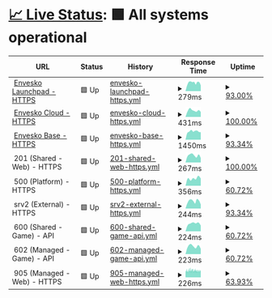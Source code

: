 # [📈 Live Status](https://status.envesko.com): <!--live status--> **🟩 All systems operational**

<!--start: status pages-->
<!-- This summary is generated by Upptime (https://github.com/upptime/upptime) -->
<!-- Do not edit this manually, your changes will be overwritten -->
<!-- prettier-ignore -->
| URL | Status | History | Response Time | Uptime |
| --- | ------ | ------- | ------------- | ------ |
| <img alt="" src="https://icons.duckduckgo.com/ip3/envesko.com.ico" height="13"> [Envesko Launchpad - HTTPS](https://envesko.com) | 🟩 Up | [envesko-launchpad-https.yml](https://github.com/envesko/status/commits/HEAD/history/envesko-launchpad-https.yml) | <details><summary><img alt="Response time graph" src="./graphs/envesko-launchpad-https/response-time-week.png" height="20"> 279ms</summary><br><a href="https://status.envesko.com/history/envesko-launchpad-https"><img alt="Response time 281" src="https://img.shields.io/endpoint?url=https%3A%2F%2Fraw.githubusercontent.com%2Fenvesko%2Fstatus%2FHEAD%2Fapi%2Fenvesko-launchpad-https%2Fresponse-time.json"></a><br><a href="https://status.envesko.com/history/envesko-launchpad-https"><img alt="24-hour response time 192" src="https://img.shields.io/endpoint?url=https%3A%2F%2Fraw.githubusercontent.com%2Fenvesko%2Fstatus%2FHEAD%2Fapi%2Fenvesko-launchpad-https%2Fresponse-time-day.json"></a><br><a href="https://status.envesko.com/history/envesko-launchpad-https"><img alt="7-day response time 279" src="https://img.shields.io/endpoint?url=https%3A%2F%2Fraw.githubusercontent.com%2Fenvesko%2Fstatus%2FHEAD%2Fapi%2Fenvesko-launchpad-https%2Fresponse-time-week.json"></a><br><a href="https://status.envesko.com/history/envesko-launchpad-https"><img alt="30-day response time 256" src="https://img.shields.io/endpoint?url=https%3A%2F%2Fraw.githubusercontent.com%2Fenvesko%2Fstatus%2FHEAD%2Fapi%2Fenvesko-launchpad-https%2Fresponse-time-month.json"></a><br><a href="https://status.envesko.com/history/envesko-launchpad-https"><img alt="1-year response time 282" src="https://img.shields.io/endpoint?url=https%3A%2F%2Fraw.githubusercontent.com%2Fenvesko%2Fstatus%2FHEAD%2Fapi%2Fenvesko-launchpad-https%2Fresponse-time-year.json"></a></details> | <details><summary><a href="https://status.envesko.com/history/envesko-launchpad-https">93.00%</a></summary><a href="https://status.envesko.com/history/envesko-launchpad-https"><img alt="All-time uptime 99.73%" src="https://img.shields.io/endpoint?url=https%3A%2F%2Fraw.githubusercontent.com%2Fenvesko%2Fstatus%2FHEAD%2Fapi%2Fenvesko-launchpad-https%2Fuptime.json"></a><br><a href="https://status.envesko.com/history/envesko-launchpad-https"><img alt="24-hour uptime 100.00%" src="https://img.shields.io/endpoint?url=https%3A%2F%2Fraw.githubusercontent.com%2Fenvesko%2Fstatus%2FHEAD%2Fapi%2Fenvesko-launchpad-https%2Fuptime-day.json"></a><br><a href="https://status.envesko.com/history/envesko-launchpad-https"><img alt="7-day uptime 93.00%" src="https://img.shields.io/endpoint?url=https%3A%2F%2Fraw.githubusercontent.com%2Fenvesko%2Fstatus%2FHEAD%2Fapi%2Fenvesko-launchpad-https%2Fuptime-week.json"></a><br><a href="https://status.envesko.com/history/envesko-launchpad-https"><img alt="30-day uptime 98.29%" src="https://img.shields.io/endpoint?url=https%3A%2F%2Fraw.githubusercontent.com%2Fenvesko%2Fstatus%2FHEAD%2Fapi%2Fenvesko-launchpad-https%2Fuptime-month.json"></a><br><a href="https://status.envesko.com/history/envesko-launchpad-https"><img alt="1-year uptime 99.56%" src="https://img.shields.io/endpoint?url=https%3A%2F%2Fraw.githubusercontent.com%2Fenvesko%2Fstatus%2FHEAD%2Fapi%2Fenvesko-launchpad-https%2Fuptime-year.json"></a></details>
| <img alt="" src="https://icons.duckduckgo.com/ip3/envesko.cloud.ico" height="13"> [Envesko Cloud - HTTPS](https://envesko.cloud) | 🟩 Up | [envesko-cloud-https.yml](https://github.com/envesko/status/commits/HEAD/history/envesko-cloud-https.yml) | <details><summary><img alt="Response time graph" src="./graphs/envesko-cloud-https/response-time-week.png" height="20"> 431ms</summary><br><a href="https://status.envesko.com/history/envesko-cloud-https"><img alt="Response time 395" src="https://img.shields.io/endpoint?url=https%3A%2F%2Fraw.githubusercontent.com%2Fenvesko%2Fstatus%2FHEAD%2Fapi%2Fenvesko-cloud-https%2Fresponse-time.json"></a><br><a href="https://status.envesko.com/history/envesko-cloud-https"><img alt="24-hour response time 339" src="https://img.shields.io/endpoint?url=https%3A%2F%2Fraw.githubusercontent.com%2Fenvesko%2Fstatus%2FHEAD%2Fapi%2Fenvesko-cloud-https%2Fresponse-time-day.json"></a><br><a href="https://status.envesko.com/history/envesko-cloud-https"><img alt="7-day response time 431" src="https://img.shields.io/endpoint?url=https%3A%2F%2Fraw.githubusercontent.com%2Fenvesko%2Fstatus%2FHEAD%2Fapi%2Fenvesko-cloud-https%2Fresponse-time-week.json"></a><br><a href="https://status.envesko.com/history/envesko-cloud-https"><img alt="30-day response time 374" src="https://img.shields.io/endpoint?url=https%3A%2F%2Fraw.githubusercontent.com%2Fenvesko%2Fstatus%2FHEAD%2Fapi%2Fenvesko-cloud-https%2Fresponse-time-month.json"></a><br><a href="https://status.envesko.com/history/envesko-cloud-https"><img alt="1-year response time 373" src="https://img.shields.io/endpoint?url=https%3A%2F%2Fraw.githubusercontent.com%2Fenvesko%2Fstatus%2FHEAD%2Fapi%2Fenvesko-cloud-https%2Fresponse-time-year.json"></a></details> | <details><summary><a href="https://status.envesko.com/history/envesko-cloud-https">100.00%</a></summary><a href="https://status.envesko.com/history/envesko-cloud-https"><img alt="All-time uptime 99.94%" src="https://img.shields.io/endpoint?url=https%3A%2F%2Fraw.githubusercontent.com%2Fenvesko%2Fstatus%2FHEAD%2Fapi%2Fenvesko-cloud-https%2Fuptime.json"></a><br><a href="https://status.envesko.com/history/envesko-cloud-https"><img alt="24-hour uptime 100.00%" src="https://img.shields.io/endpoint?url=https%3A%2F%2Fraw.githubusercontent.com%2Fenvesko%2Fstatus%2FHEAD%2Fapi%2Fenvesko-cloud-https%2Fuptime-day.json"></a><br><a href="https://status.envesko.com/history/envesko-cloud-https"><img alt="7-day uptime 100.00%" src="https://img.shields.io/endpoint?url=https%3A%2F%2Fraw.githubusercontent.com%2Fenvesko%2Fstatus%2FHEAD%2Fapi%2Fenvesko-cloud-https%2Fuptime-week.json"></a><br><a href="https://status.envesko.com/history/envesko-cloud-https"><img alt="30-day uptime 99.47%" src="https://img.shields.io/endpoint?url=https%3A%2F%2Fraw.githubusercontent.com%2Fenvesko%2Fstatus%2FHEAD%2Fapi%2Fenvesko-cloud-https%2Fuptime-month.json"></a><br><a href="https://status.envesko.com/history/envesko-cloud-https"><img alt="1-year uptime 99.90%" src="https://img.shields.io/endpoint?url=https%3A%2F%2Fraw.githubusercontent.com%2Fenvesko%2Fstatus%2FHEAD%2Fapi%2Fenvesko-cloud-https%2Fuptime-year.json"></a></details>
| <img alt="" src="https://icons.duckduckgo.com/ip3/base.envesko.com.ico" height="13"> [Envesko Base - HTTPS](https://base.envesko.com) | 🟩 Up | [envesko-base-https.yml](https://github.com/envesko/status/commits/HEAD/history/envesko-base-https.yml) | <details><summary><img alt="Response time graph" src="./graphs/envesko-base-https/response-time-week.png" height="20"> 1450ms</summary><br><a href="https://status.envesko.com/history/envesko-base-https"><img alt="Response time 1599" src="https://img.shields.io/endpoint?url=https%3A%2F%2Fraw.githubusercontent.com%2Fenvesko%2Fstatus%2FHEAD%2Fapi%2Fenvesko-base-https%2Fresponse-time.json"></a><br><a href="https://status.envesko.com/history/envesko-base-https"><img alt="24-hour response time 1315" src="https://img.shields.io/endpoint?url=https%3A%2F%2Fraw.githubusercontent.com%2Fenvesko%2Fstatus%2FHEAD%2Fapi%2Fenvesko-base-https%2Fresponse-time-day.json"></a><br><a href="https://status.envesko.com/history/envesko-base-https"><img alt="7-day response time 1450" src="https://img.shields.io/endpoint?url=https%3A%2F%2Fraw.githubusercontent.com%2Fenvesko%2Fstatus%2FHEAD%2Fapi%2Fenvesko-base-https%2Fresponse-time-week.json"></a><br><a href="https://status.envesko.com/history/envesko-base-https"><img alt="30-day response time 1377" src="https://img.shields.io/endpoint?url=https%3A%2F%2Fraw.githubusercontent.com%2Fenvesko%2Fstatus%2FHEAD%2Fapi%2Fenvesko-base-https%2Fresponse-time-month.json"></a><br><a href="https://status.envesko.com/history/envesko-base-https"><img alt="1-year response time 1519" src="https://img.shields.io/endpoint?url=https%3A%2F%2Fraw.githubusercontent.com%2Fenvesko%2Fstatus%2FHEAD%2Fapi%2Fenvesko-base-https%2Fresponse-time-year.json"></a></details> | <details><summary><a href="https://status.envesko.com/history/envesko-base-https">93.34%</a></summary><a href="https://status.envesko.com/history/envesko-base-https"><img alt="All-time uptime 97.14%" src="https://img.shields.io/endpoint?url=https%3A%2F%2Fraw.githubusercontent.com%2Fenvesko%2Fstatus%2FHEAD%2Fapi%2Fenvesko-base-https%2Fuptime.json"></a><br><a href="https://status.envesko.com/history/envesko-base-https"><img alt="24-hour uptime 100.00%" src="https://img.shields.io/endpoint?url=https%3A%2F%2Fraw.githubusercontent.com%2Fenvesko%2Fstatus%2FHEAD%2Fapi%2Fenvesko-base-https%2Fuptime-day.json"></a><br><a href="https://status.envesko.com/history/envesko-base-https"><img alt="7-day uptime 93.34%" src="https://img.shields.io/endpoint?url=https%3A%2F%2Fraw.githubusercontent.com%2Fenvesko%2Fstatus%2FHEAD%2Fapi%2Fenvesko-base-https%2Fuptime-week.json"></a><br><a href="https://status.envesko.com/history/envesko-base-https"><img alt="30-day uptime 98.37%" src="https://img.shields.io/endpoint?url=https%3A%2F%2Fraw.githubusercontent.com%2Fenvesko%2Fstatus%2FHEAD%2Fapi%2Fenvesko-base-https%2Fuptime-month.json"></a><br><a href="https://status.envesko.com/history/envesko-base-https"><img alt="1-year uptime 92.79%" src="https://img.shields.io/endpoint?url=https%3A%2F%2Fraw.githubusercontent.com%2Fenvesko%2Fstatus%2FHEAD%2Fapi%2Fenvesko-base-https%2Fuptime-year.json"></a></details>
| <img alt="" src="https://icons.duckduckgo.com/ip3/null.ico" height="13"> 201 (Shared - Web) - HTTPS | 🟩 Up | [201-shared-web-https.yml](https://github.com/envesko/status/commits/HEAD/history/201-shared-web-https.yml) | <details><summary><img alt="Response time graph" src="./graphs/201-shared-web-https/response-time-week.png" height="20"> 267ms</summary><br><a href="https://status.envesko.com/history/201-shared-web-https"><img alt="Response time 256" src="https://img.shields.io/endpoint?url=https%3A%2F%2Fraw.githubusercontent.com%2Fenvesko%2Fstatus%2FHEAD%2Fapi%2F201-shared-web-https%2Fresponse-time.json"></a><br><a href="https://status.envesko.com/history/201-shared-web-https"><img alt="24-hour response time 172" src="https://img.shields.io/endpoint?url=https%3A%2F%2Fraw.githubusercontent.com%2Fenvesko%2Fstatus%2FHEAD%2Fapi%2F201-shared-web-https%2Fresponse-time-day.json"></a><br><a href="https://status.envesko.com/history/201-shared-web-https"><img alt="7-day response time 267" src="https://img.shields.io/endpoint?url=https%3A%2F%2Fraw.githubusercontent.com%2Fenvesko%2Fstatus%2FHEAD%2Fapi%2F201-shared-web-https%2Fresponse-time-week.json"></a><br><a href="https://status.envesko.com/history/201-shared-web-https"><img alt="30-day response time 250" src="https://img.shields.io/endpoint?url=https%3A%2F%2Fraw.githubusercontent.com%2Fenvesko%2Fstatus%2FHEAD%2Fapi%2F201-shared-web-https%2Fresponse-time-month.json"></a><br><a href="https://status.envesko.com/history/201-shared-web-https"><img alt="1-year response time 245" src="https://img.shields.io/endpoint?url=https%3A%2F%2Fraw.githubusercontent.com%2Fenvesko%2Fstatus%2FHEAD%2Fapi%2F201-shared-web-https%2Fresponse-time-year.json"></a></details> | <details><summary><a href="https://status.envesko.com/history/201-shared-web-https">100.00%</a></summary><a href="https://status.envesko.com/history/201-shared-web-https"><img alt="All-time uptime 99.96%" src="https://img.shields.io/endpoint?url=https%3A%2F%2Fraw.githubusercontent.com%2Fenvesko%2Fstatus%2FHEAD%2Fapi%2F201-shared-web-https%2Fuptime.json"></a><br><a href="https://status.envesko.com/history/201-shared-web-https"><img alt="24-hour uptime 100.00%" src="https://img.shields.io/endpoint?url=https%3A%2F%2Fraw.githubusercontent.com%2Fenvesko%2Fstatus%2FHEAD%2Fapi%2F201-shared-web-https%2Fuptime-day.json"></a><br><a href="https://status.envesko.com/history/201-shared-web-https"><img alt="7-day uptime 100.00%" src="https://img.shields.io/endpoint?url=https%3A%2F%2Fraw.githubusercontent.com%2Fenvesko%2Fstatus%2FHEAD%2Fapi%2F201-shared-web-https%2Fuptime-week.json"></a><br><a href="https://status.envesko.com/history/201-shared-web-https"><img alt="30-day uptime 99.54%" src="https://img.shields.io/endpoint?url=https%3A%2F%2Fraw.githubusercontent.com%2Fenvesko%2Fstatus%2FHEAD%2Fapi%2F201-shared-web-https%2Fuptime-month.json"></a><br><a href="https://status.envesko.com/history/201-shared-web-https"><img alt="1-year uptime 99.92%" src="https://img.shields.io/endpoint?url=https%3A%2F%2Fraw.githubusercontent.com%2Fenvesko%2Fstatus%2FHEAD%2Fapi%2F201-shared-web-https%2Fuptime-year.json"></a></details>
| <img alt="" src="https://icons.duckduckgo.com/ip3/null.ico" height="13"> 500 (Platform) - HTTPS | 🟩 Up | [500-platform-https.yml](https://github.com/envesko/status/commits/HEAD/history/500-platform-https.yml) | <details><summary><img alt="Response time graph" src="./graphs/500-platform-https/response-time-week.png" height="20"> 356ms</summary><br><a href="https://status.envesko.com/history/500-platform-https"><img alt="Response time 386" src="https://img.shields.io/endpoint?url=https%3A%2F%2Fraw.githubusercontent.com%2Fenvesko%2Fstatus%2FHEAD%2Fapi%2F500-platform-https%2Fresponse-time.json"></a><br><a href="https://status.envesko.com/history/500-platform-https"><img alt="24-hour response time 355" src="https://img.shields.io/endpoint?url=https%3A%2F%2Fraw.githubusercontent.com%2Fenvesko%2Fstatus%2FHEAD%2Fapi%2F500-platform-https%2Fresponse-time-day.json"></a><br><a href="https://status.envesko.com/history/500-platform-https"><img alt="7-day response time 356" src="https://img.shields.io/endpoint?url=https%3A%2F%2Fraw.githubusercontent.com%2Fenvesko%2Fstatus%2FHEAD%2Fapi%2F500-platform-https%2Fresponse-time-week.json"></a><br><a href="https://status.envesko.com/history/500-platform-https"><img alt="30-day response time 392" src="https://img.shields.io/endpoint?url=https%3A%2F%2Fraw.githubusercontent.com%2Fenvesko%2Fstatus%2FHEAD%2Fapi%2F500-platform-https%2Fresponse-time-month.json"></a><br><a href="https://status.envesko.com/history/500-platform-https"><img alt="1-year response time 386" src="https://img.shields.io/endpoint?url=https%3A%2F%2Fraw.githubusercontent.com%2Fenvesko%2Fstatus%2FHEAD%2Fapi%2F500-platform-https%2Fresponse-time-year.json"></a></details> | <details><summary><a href="https://status.envesko.com/history/500-platform-https">60.72%</a></summary><a href="https://status.envesko.com/history/500-platform-https"><img alt="All-time uptime 99.00%" src="https://img.shields.io/endpoint?url=https%3A%2F%2Fraw.githubusercontent.com%2Fenvesko%2Fstatus%2FHEAD%2Fapi%2F500-platform-https%2Fuptime.json"></a><br><a href="https://status.envesko.com/history/500-platform-https"><img alt="24-hour uptime 100.00%" src="https://img.shields.io/endpoint?url=https%3A%2F%2Fraw.githubusercontent.com%2Fenvesko%2Fstatus%2FHEAD%2Fapi%2F500-platform-https%2Fuptime-day.json"></a><br><a href="https://status.envesko.com/history/500-platform-https"><img alt="7-day uptime 60.72%" src="https://img.shields.io/endpoint?url=https%3A%2F%2Fraw.githubusercontent.com%2Fenvesko%2Fstatus%2FHEAD%2Fapi%2F500-platform-https%2Fuptime-week.json"></a><br><a href="https://status.envesko.com/history/500-platform-https"><img alt="30-day uptime 90.96%" src="https://img.shields.io/endpoint?url=https%3A%2F%2Fraw.githubusercontent.com%2Fenvesko%2Fstatus%2FHEAD%2Fapi%2F500-platform-https%2Fuptime-month.json"></a><br><a href="https://status.envesko.com/history/500-platform-https"><img alt="1-year uptime 97.44%" src="https://img.shields.io/endpoint?url=https%3A%2F%2Fraw.githubusercontent.com%2Fenvesko%2Fstatus%2FHEAD%2Fapi%2F500-platform-https%2Fuptime-year.json"></a></details>
| <img alt="" src="https://icons.duckduckgo.com/ip3/null.ico" height="13"> srv2 (External) - HTTPS | 🟩 Up | [srv2-external-https.yml](https://github.com/envesko/status/commits/HEAD/history/srv2-external-https.yml) | <details><summary><img alt="Response time graph" src="./graphs/srv2-external-https/response-time-week.png" height="20"> 244ms</summary><br><a href="https://status.envesko.com/history/srv2-external-https"><img alt="Response time 244" src="https://img.shields.io/endpoint?url=https%3A%2F%2Fraw.githubusercontent.com%2Fenvesko%2Fstatus%2FHEAD%2Fapi%2Fsrv2-external-https%2Fresponse-time.json"></a><br><a href="https://status.envesko.com/history/srv2-external-https"><img alt="24-hour response time 133" src="https://img.shields.io/endpoint?url=https%3A%2F%2Fraw.githubusercontent.com%2Fenvesko%2Fstatus%2FHEAD%2Fapi%2Fsrv2-external-https%2Fresponse-time-day.json"></a><br><a href="https://status.envesko.com/history/srv2-external-https"><img alt="7-day response time 244" src="https://img.shields.io/endpoint?url=https%3A%2F%2Fraw.githubusercontent.com%2Fenvesko%2Fstatus%2FHEAD%2Fapi%2Fsrv2-external-https%2Fresponse-time-week.json"></a><br><a href="https://status.envesko.com/history/srv2-external-https"><img alt="30-day response time 225" src="https://img.shields.io/endpoint?url=https%3A%2F%2Fraw.githubusercontent.com%2Fenvesko%2Fstatus%2FHEAD%2Fapi%2Fsrv2-external-https%2Fresponse-time-month.json"></a><br><a href="https://status.envesko.com/history/srv2-external-https"><img alt="1-year response time 249" src="https://img.shields.io/endpoint?url=https%3A%2F%2Fraw.githubusercontent.com%2Fenvesko%2Fstatus%2FHEAD%2Fapi%2Fsrv2-external-https%2Fresponse-time-year.json"></a></details> | <details><summary><a href="https://status.envesko.com/history/srv2-external-https">93.34%</a></summary><a href="https://status.envesko.com/history/srv2-external-https"><img alt="All-time uptime 99.73%" src="https://img.shields.io/endpoint?url=https%3A%2F%2Fraw.githubusercontent.com%2Fenvesko%2Fstatus%2FHEAD%2Fapi%2Fsrv2-external-https%2Fuptime.json"></a><br><a href="https://status.envesko.com/history/srv2-external-https"><img alt="24-hour uptime 100.00%" src="https://img.shields.io/endpoint?url=https%3A%2F%2Fraw.githubusercontent.com%2Fenvesko%2Fstatus%2FHEAD%2Fapi%2Fsrv2-external-https%2Fuptime-day.json"></a><br><a href="https://status.envesko.com/history/srv2-external-https"><img alt="7-day uptime 93.34%" src="https://img.shields.io/endpoint?url=https%3A%2F%2Fraw.githubusercontent.com%2Fenvesko%2Fstatus%2FHEAD%2Fapi%2Fsrv2-external-https%2Fuptime-week.json"></a><br><a href="https://status.envesko.com/history/srv2-external-https"><img alt="30-day uptime 98.37%" src="https://img.shields.io/endpoint?url=https%3A%2F%2Fraw.githubusercontent.com%2Fenvesko%2Fstatus%2FHEAD%2Fapi%2Fsrv2-external-https%2Fuptime-month.json"></a><br><a href="https://status.envesko.com/history/srv2-external-https"><img alt="1-year uptime 99.57%" src="https://img.shields.io/endpoint?url=https%3A%2F%2Fraw.githubusercontent.com%2Fenvesko%2Fstatus%2FHEAD%2Fapi%2Fsrv2-external-https%2Fuptime-year.json"></a></details>
| <img alt="" src="https://icons.duckduckgo.com/ip3/null.ico" height="13"> 600 (Shared - Game) - API | 🟩 Up | [600-shared-game-api.yml](https://github.com/envesko/status/commits/HEAD/history/600-shared-game-api.yml) | <details><summary><img alt="Response time graph" src="./graphs/600-shared-game-api/response-time-week.png" height="20"> 224ms</summary><br><a href="https://status.envesko.com/history/600-shared-game-api"><img alt="Response time 226" src="https://img.shields.io/endpoint?url=https%3A%2F%2Fraw.githubusercontent.com%2Fenvesko%2Fstatus%2FHEAD%2Fapi%2F600-shared-game-api%2Fresponse-time.json"></a><br><a href="https://status.envesko.com/history/600-shared-game-api"><img alt="24-hour response time 169" src="https://img.shields.io/endpoint?url=https%3A%2F%2Fraw.githubusercontent.com%2Fenvesko%2Fstatus%2FHEAD%2Fapi%2F600-shared-game-api%2Fresponse-time-day.json"></a><br><a href="https://status.envesko.com/history/600-shared-game-api"><img alt="7-day response time 224" src="https://img.shields.io/endpoint?url=https%3A%2F%2Fraw.githubusercontent.com%2Fenvesko%2Fstatus%2FHEAD%2Fapi%2F600-shared-game-api%2Fresponse-time-week.json"></a><br><a href="https://status.envesko.com/history/600-shared-game-api"><img alt="30-day response time 230" src="https://img.shields.io/endpoint?url=https%3A%2F%2Fraw.githubusercontent.com%2Fenvesko%2Fstatus%2FHEAD%2Fapi%2F600-shared-game-api%2Fresponse-time-month.json"></a><br><a href="https://status.envesko.com/history/600-shared-game-api"><img alt="1-year response time 226" src="https://img.shields.io/endpoint?url=https%3A%2F%2Fraw.githubusercontent.com%2Fenvesko%2Fstatus%2FHEAD%2Fapi%2F600-shared-game-api%2Fresponse-time-year.json"></a></details> | <details><summary><a href="https://status.envesko.com/history/600-shared-game-api">60.72%</a></summary><a href="https://status.envesko.com/history/600-shared-game-api"><img alt="All-time uptime 98.99%" src="https://img.shields.io/endpoint?url=https%3A%2F%2Fraw.githubusercontent.com%2Fenvesko%2Fstatus%2FHEAD%2Fapi%2F600-shared-game-api%2Fuptime.json"></a><br><a href="https://status.envesko.com/history/600-shared-game-api"><img alt="24-hour uptime 100.00%" src="https://img.shields.io/endpoint?url=https%3A%2F%2Fraw.githubusercontent.com%2Fenvesko%2Fstatus%2FHEAD%2Fapi%2F600-shared-game-api%2Fuptime-day.json"></a><br><a href="https://status.envesko.com/history/600-shared-game-api"><img alt="7-day uptime 60.72%" src="https://img.shields.io/endpoint?url=https%3A%2F%2Fraw.githubusercontent.com%2Fenvesko%2Fstatus%2FHEAD%2Fapi%2F600-shared-game-api%2Fuptime-week.json"></a><br><a href="https://status.envesko.com/history/600-shared-game-api"><img alt="30-day uptime 90.90%" src="https://img.shields.io/endpoint?url=https%3A%2F%2Fraw.githubusercontent.com%2Fenvesko%2Fstatus%2FHEAD%2Fapi%2F600-shared-game-api%2Fuptime-month.json"></a><br><a href="https://status.envesko.com/history/600-shared-game-api"><img alt="1-year uptime 97.45%" src="https://img.shields.io/endpoint?url=https%3A%2F%2Fraw.githubusercontent.com%2Fenvesko%2Fstatus%2FHEAD%2Fapi%2F600-shared-game-api%2Fuptime-year.json"></a></details>
| <img alt="" src="https://icons.duckduckgo.com/ip3/null.ico" height="13"> 602 (Managed - Game) - API | 🟩 Up | [602-managed-game-api.yml](https://github.com/envesko/status/commits/HEAD/history/602-managed-game-api.yml) | <details><summary><img alt="Response time graph" src="./graphs/602-managed-game-api/response-time-week.png" height="20"> 223ms</summary><br><a href="https://status.envesko.com/history/602-managed-game-api"><img alt="Response time 221" src="https://img.shields.io/endpoint?url=https%3A%2F%2Fraw.githubusercontent.com%2Fenvesko%2Fstatus%2FHEAD%2Fapi%2F602-managed-game-api%2Fresponse-time.json"></a><br><a href="https://status.envesko.com/history/602-managed-game-api"><img alt="24-hour response time 155" src="https://img.shields.io/endpoint?url=https%3A%2F%2Fraw.githubusercontent.com%2Fenvesko%2Fstatus%2FHEAD%2Fapi%2F602-managed-game-api%2Fresponse-time-day.json"></a><br><a href="https://status.envesko.com/history/602-managed-game-api"><img alt="7-day response time 223" src="https://img.shields.io/endpoint?url=https%3A%2F%2Fraw.githubusercontent.com%2Fenvesko%2Fstatus%2FHEAD%2Fapi%2F602-managed-game-api%2Fresponse-time-week.json"></a><br><a href="https://status.envesko.com/history/602-managed-game-api"><img alt="30-day response time 217" src="https://img.shields.io/endpoint?url=https%3A%2F%2Fraw.githubusercontent.com%2Fenvesko%2Fstatus%2FHEAD%2Fapi%2F602-managed-game-api%2Fresponse-time-month.json"></a><br><a href="https://status.envesko.com/history/602-managed-game-api"><img alt="1-year response time 223" src="https://img.shields.io/endpoint?url=https%3A%2F%2Fraw.githubusercontent.com%2Fenvesko%2Fstatus%2FHEAD%2Fapi%2F602-managed-game-api%2Fresponse-time-year.json"></a></details> | <details><summary><a href="https://status.envesko.com/history/602-managed-game-api">60.72%</a></summary><a href="https://status.envesko.com/history/602-managed-game-api"><img alt="All-time uptime 97.79%" src="https://img.shields.io/endpoint?url=https%3A%2F%2Fraw.githubusercontent.com%2Fenvesko%2Fstatus%2FHEAD%2Fapi%2F602-managed-game-api%2Fuptime.json"></a><br><a href="https://status.envesko.com/history/602-managed-game-api"><img alt="24-hour uptime 100.00%" src="https://img.shields.io/endpoint?url=https%3A%2F%2Fraw.githubusercontent.com%2Fenvesko%2Fstatus%2FHEAD%2Fapi%2F602-managed-game-api%2Fuptime-day.json"></a><br><a href="https://status.envesko.com/history/602-managed-game-api"><img alt="7-day uptime 60.72%" src="https://img.shields.io/endpoint?url=https%3A%2F%2Fraw.githubusercontent.com%2Fenvesko%2Fstatus%2FHEAD%2Fapi%2F602-managed-game-api%2Fuptime-week.json"></a><br><a href="https://status.envesko.com/history/602-managed-game-api"><img alt="30-day uptime 90.90%" src="https://img.shields.io/endpoint?url=https%3A%2F%2Fraw.githubusercontent.com%2Fenvesko%2Fstatus%2FHEAD%2Fapi%2F602-managed-game-api%2Fuptime-month.json"></a><br><a href="https://status.envesko.com/history/602-managed-game-api"><img alt="1-year uptime 94.78%" src="https://img.shields.io/endpoint?url=https%3A%2F%2Fraw.githubusercontent.com%2Fenvesko%2Fstatus%2FHEAD%2Fapi%2F602-managed-game-api%2Fuptime-year.json"></a></details>
| <img alt="" src="https://icons.duckduckgo.com/ip3/null.ico" height="13"> 905 (Managed - Web) - HTTPS | 🟩 Up | [905-managed-web-https.yml](https://github.com/envesko/status/commits/HEAD/history/905-managed-web-https.yml) | <details><summary><img alt="Response time graph" src="./graphs/905-managed-web-https/response-time-week.png" height="20"> 226ms</summary><br><a href="https://status.envesko.com/history/905-managed-web-https"><img alt="Response time 742" src="https://img.shields.io/endpoint?url=https%3A%2F%2Fraw.githubusercontent.com%2Fenvesko%2Fstatus%2FHEAD%2Fapi%2F905-managed-web-https%2Fresponse-time.json"></a><br><a href="https://status.envesko.com/history/905-managed-web-https"><img alt="24-hour response time 280" src="https://img.shields.io/endpoint?url=https%3A%2F%2Fraw.githubusercontent.com%2Fenvesko%2Fstatus%2FHEAD%2Fapi%2F905-managed-web-https%2Fresponse-time-day.json"></a><br><a href="https://status.envesko.com/history/905-managed-web-https"><img alt="7-day response time 226" src="https://img.shields.io/endpoint?url=https%3A%2F%2Fraw.githubusercontent.com%2Fenvesko%2Fstatus%2FHEAD%2Fapi%2F905-managed-web-https%2Fresponse-time-week.json"></a><br><a href="https://status.envesko.com/history/905-managed-web-https"><img alt="30-day response time 1183" src="https://img.shields.io/endpoint?url=https%3A%2F%2Fraw.githubusercontent.com%2Fenvesko%2Fstatus%2FHEAD%2Fapi%2F905-managed-web-https%2Fresponse-time-month.json"></a><br><a href="https://status.envesko.com/history/905-managed-web-https"><img alt="1-year response time 891" src="https://img.shields.io/endpoint?url=https%3A%2F%2Fraw.githubusercontent.com%2Fenvesko%2Fstatus%2FHEAD%2Fapi%2F905-managed-web-https%2Fresponse-time-year.json"></a></details> | <details><summary><a href="https://status.envesko.com/history/905-managed-web-https">63.93%</a></summary><a href="https://status.envesko.com/history/905-managed-web-https"><img alt="All-time uptime 99.64%" src="https://img.shields.io/endpoint?url=https%3A%2F%2Fraw.githubusercontent.com%2Fenvesko%2Fstatus%2FHEAD%2Fapi%2F905-managed-web-https%2Fuptime.json"></a><br><a href="https://status.envesko.com/history/905-managed-web-https"><img alt="24-hour uptime 66.46%" src="https://img.shields.io/endpoint?url=https%3A%2F%2Fraw.githubusercontent.com%2Fenvesko%2Fstatus%2FHEAD%2Fapi%2F905-managed-web-https%2Fuptime-day.json"></a><br><a href="https://status.envesko.com/history/905-managed-web-https"><img alt="7-day uptime 63.93%" src="https://img.shields.io/endpoint?url=https%3A%2F%2Fraw.githubusercontent.com%2Fenvesko%2Fstatus%2FHEAD%2Fapi%2F905-managed-web-https%2Fuptime-week.json"></a><br><a href="https://status.envesko.com/history/905-managed-web-https"><img alt="30-day uptime 88.65%" src="https://img.shields.io/endpoint?url=https%3A%2F%2Fraw.githubusercontent.com%2Fenvesko%2Fstatus%2FHEAD%2Fapi%2F905-managed-web-https%2Fuptime-month.json"></a><br><a href="https://status.envesko.com/history/905-managed-web-https"><img alt="1-year uptime 99.05%" src="https://img.shields.io/endpoint?url=https%3A%2F%2Fraw.githubusercontent.com%2Fenvesko%2Fstatus%2FHEAD%2Fapi%2F905-managed-web-https%2Fuptime-year.json"></a></details>

<!--end: status pages-->
